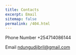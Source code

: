 ```yaml
---
title: Contacts
excerpt: Email
sitemap: false
permalink: /404.html
---
```


Phone Number +254714086144


Email ndungudjibril@gmail.com
